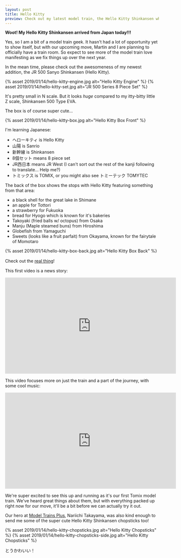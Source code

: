 ```yaml
---
layout: post
title: Hello Kitty
preview: Check out my latest model train, the Hello Kitty Shinkansen which arrived today straight from Japan!
---
```


<strong>Woot! My Hello Kitty Shinkansen arrived from Japan today!!!</strong>

Yes, so I am a bit of a model train geek. It hasn't had a lot of opportunity yet to show itself, but with our upcoming move, Martin and I are planning to officially have a train room. So expect to see more of the model train love manifesting as we fix things up over the next year. 

In the mean time, please check out the awesomeness of my newest addition, the JR 500 Sanyo Shinkansen (Hello Kitty).

{% asset 2019/01/14/hello-kitty-engine.jpg alt="Hello Kitty Engine" %}
{% asset 2019/01/14/hello-kitty-set.jpg alt="JR 500 Series 8 Piece Set" %}

It's pretty small in N scale. But it looks *huge* compared to my itty-bitty little Z scale, Shinkansen 500 Type EVA.

The box is of course super cute...  

{% asset 2019/01/14/hello-kitty-box.jpg alt="Hello Kitty Box Front" %}

I'm learning Japanese:
  - ヘローキティ is Hello Kitty
  - 山陽 is Sanrio
  - 新幹線 is Shinkansen
  - 8個セット means 8 piece set
  - JR西日本 means JR West (I can't sort out the rest of the kanji following to translate... Help me?)
  - トミックス is TOMIX, or you might also see トミーテック TOMYTEC

The back of the box shows the stops with Hello Kitty featuring something from that area:
  - a black shell for the great lake in Shimane
  - an apple for Tottori
  - a strawberry for Fukuoka
  - bread for Hyogo which is known for it's bakeries
  - Takoyaki (fried balls w/ octopus) from Osaka
  - Manju (Maple steamed buns) from Hiroshima
  - Globefish from Yamaguchi
  - Sweets (looks like a fruit parfait) from Okayama, known for the fairytale of Momotaro

{% asset 2019/01/14/hello-kitty-box-back.jpg alt="Hello Kitty Box Back" %}

Check out the [real thing](https://www.jrailpass.com/blog/hello-kitty-shinkansen)!　

This first video is a news story:
<iframe width="560" height="315" src="https://www.youtube.com/embed/cAZ7ytpxNNI" frameborder="0" allow="accelerometer; autoplay; encrypted-media; gyroscope; picture-in-picture" allowfullscreen></iframe>

This video focuses more on just the train and a part of the journey, with some cool music:
<iframe width="560" height="315" src="https://www.youtube.com/embed/8xTUD6kRJNY" frameborder="0" allow="accelerometer; autoplay; encrypted-media; gyroscope; picture-in-picture" allowfullscreen></iframe>

We're super excited to see this up and running as it's our first Tomix model train. We've heard great things about them, but with everything packed up right now for our move, it'll be a bit before we can actually try it out. 

Our hero at [Model Trains Plus](https://www.modeltrainplus.net/), Nariichi Takayama, was also kind enough to send me some of the super cute Hello Kitty Shinkansen chopsticks too! 

{% asset 2019/01/14/hello-kitty-chopsticks.jpg alt="Hello Kitty Chopsticks" %}
{% asset 2019/01/14/hello-kitty-chopsticks-side.jpg alt="Hello Kitty Chopsticks" %}

とうかわいい！
